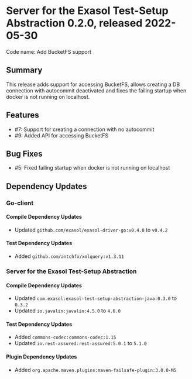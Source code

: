 # Server for the Exasol Test-Setup Abstraction 0.2.0, released 2022-05-30

Code name: Add BucketFS support

## Summary

This release adds support for accessing BucketFS, allows creating a DB connection with autocommit deactivated and fixes the failing startup when docker is not running on localhost.

## Features

* #7: Support for creating a connection with no autocommit
* #9: Added API for accessing BucketFS

## Bug Fixes

* #5: Fixed failing startup when docker is not running on localhost

## Dependency Updates

### Go-client

#### Compile Dependency Updates

* Updated `github.com/exasol/exasol-driver-go:v0.4.0` to `v0.4.2`

#### Test Dependency Updates

* Added `github.com/antchfx/xmlquery:v1.3.11`

### Server for the Exasol Test-Setup Abstraction

#### Compile Dependency Updates

* Updated `com.exasol:exasol-test-setup-abstraction-java:0.3.0` to `0.3.2`
* Updated `io.javalin:javalin:4.5.0` to `4.6.0`

#### Test Dependency Updates

* Added `commons-codec:commons-codec:1.15`
* Updated `io.rest-assured:rest-assured:5.0.1` to `5.1.0`

#### Plugin Dependency Updates

* Added `org.apache.maven.plugins:maven-failsafe-plugin:3.0.0-M5`
